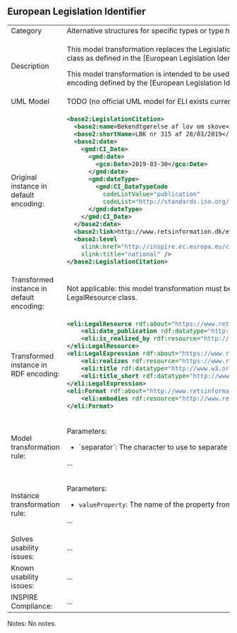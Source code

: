 ## European Legislation Identifier

<table>
<tr>
<td>Category</td>
<td>Alternative structures for specific types or type hierarchies</td>
</tr>
<tr>
<td>Description</td>
<td>
<p>This model transformation replaces the LegislationCitation class from the Base Types 2 application schema by a class having the semantics of the LegalResource class as defined in the [European Legislation Identifier ontology](https://publications.europa.eu/en/web/eu-vocabularies/model/-/resource/dataset/eli).</p>
<p>This model transformation is intended to be used together with (TODO link to "Restriction of property encoding options to only by-reference") and followed by an encoding defined by the [European Legislation Identifier specification](https://publications.europa.eu/en/web/eu-vocabularies/model/-/resource/dataset/eli).</p>
</td>
</tr>
<tr>
<td>UML Model</td>
<td>TODO (no official UML model for ELI exists currently)</td>
</tr>
<tr>
<td>Original instance in default encoding:</td>
<td>

```xml
<base2:LegislationCitation>
  <base2:name>Bekendtgørelse af lov om skove</base2:name>
  <base2:shortName>LBK nr 315 af 28/03/2019</base2:shortName>
  <base2:date>
	<gmd:CI_Date>
	  <gmd:date>
		<gco:Date>2019-03-30</gco:Date>
	  </gmd:date>
	  <gmd:dateType>
		<gmd:CI_DateTypeCode
		  codeListValue="publication"
		  codeList="http://standards.iso.org/ittf/PubliclyAvailableStandards/ISO_19139_Schemas/resources/codelist/ML_gmxCodelists.xml#CI_DateTypeCode" />
	  </gmd:dateType>
	</gmd:CI_Date>
  </base2:date>
  <base2:link>http://www.retsinformation.dk/eli/lta/2019/315/dan/pdf</base2:link>
  <base2:level
	xlink:href="http://inspire.ec.europa.eu/codelist/LegislationLevelValue/national"
	xlink:title="national" />
</base2:LegislationCitation>
```

</td>
</tr>
<tr>
<td>Transformed instance in default encoding:</td>
<td>
<p>Not applicable: this model transformation must be used together with another encoding rule including a conversion rule that uses an existing schema for encoding the LegalResource class.</p>
</td>
</tr>
<tr>
<td>Transformed instance in RDF encoding:</td>
<td>

```xml
<eli:LegalResource rdf:about="https://www.retsinformation.dk/eli/lta/2019/315">
    <eli:date_publication rdf:datatype="http://www.w3.org/2001/XMLSchema#date">2019-03-30</eli:date_publication>
    <eli:is_realized_by rdf:resource="http://example.dk/path/to/specific/law/dan" />
</eli:LegalResource>
<eli:LegalExpression rdf:about="https://www.retsinformation.dk/eli/lta/2019/315/dan">
    <eli:realizes rdf:resource="https://www.retsinformation.dk/eli/lta/2019/315" />
    <eli:title rdf:datatype="http://www.w3.org/2001/XMLSchema#string">Bekendtgørelse af lov om skove</eli:title>
    <eli:title_short rdf:datatype="http://www.w3.org/2001/XMLSchema#string">LBK nr 315 af 28/03/2019</eli:title_short>
</eli:LegalExpression>
<eli:Format rdf:about="http://www.retsinformation.dk/eli/lta/2019/315/dan/pdf">
    <eli:embodies rdf:resource="http://www.retsinformation.dk/eli/lta/2019/315/dan" />
</eli:Format>
```

</td>
</tr>
<tr>
<td>Model transformation rule: </td>
<td>
    <p>Parameters:</p>
    <ul>
        <li>`separator`: The character to use to separate the original property name from the type name of the components.</li>
    </ul>
    <p>...</p>
</td>
</tr>
<tr>
<td>Instance transformation rule:</td>
<td><p>Parameters:</p>
    <ul>
        <li><code>valueProperty</code>: The name of the property from which to take the value to be copied to the transformed instance.</li>
    </ul>
    <p>...</p>
    </td>
</tr>
<tr>
<td>Solves usability issues:</td>
<td>...</td>
</tr>
<tr>
<td>Known usability issues:</td>
<td>...</td>
</tr>
<tr>
<td>INSPIRE Compliance:</td>
<td>...</td>
</tr>
</table>

Notes: No notes.
